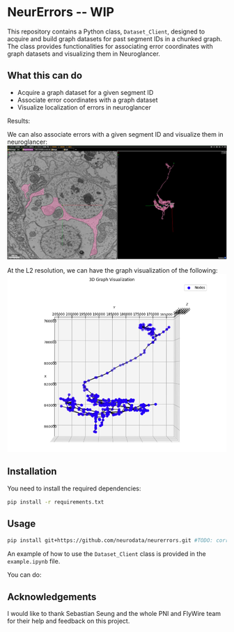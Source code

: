 # NeurErrors -- WIP

This repository contains a Python class, `Dataset_Client`, designed to acquire and build graph datasets for past segment IDs in a chunked graph. The class provides functionalities for associating error coordinates with graph datasets and visualizing them in Neuroglancer.


## What this can do

- Acquire a graph dataset for a given segment ID
- Associate error coordinates with a graph dataset
- Visualize localization of errors in neuroglancer

Results: 

We can also associate errors with a given segment ID and visualize them in neuroglancer:
![alt text](./images/results_url.png)

At the L2 resolution, we can have the graph visualization of the following:
![alt text](./images/graph_visu.png)



## Installation

You need to install the required dependencies:

```bash
pip install -r requirements.txt
```

## Usage

```bash
pip install git+https://github.com/neurodata/neurerrors.git #TODO: correct link
```

An example of how to use the `Dataset_Client` class is provided in the `example.ipynb` file.

You can do:



## Acknowledgements

I would like to thank Sebastian Seung and the whole PNI and FlyWire team for their help and feedback on this project.




